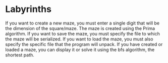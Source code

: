 # Labyrinths
If you want to create a new maze, you must enter a single digit that will be the dimension of the square/maze. The maze is created using the Prima algorithm.
If you want to save the maze, you must specify the file to which the maze will be serialized.
If you want to load the maze, you must also specify the specific file that the program will unpack.
If you have created or loaded a maze, you can display it or solve it using the bfs algorithm,  the shortest path.
